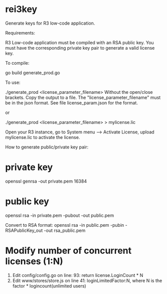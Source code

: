 # rei3key
Generate keys for R3 low-code application.

Requirements:

R3 Low-code application must be compiled with an RSA public key.
You must have the corresponding private key pair to generate a valid license key.

To compile:

go build generate_prod.go

To use:

./generate_prod <license_parameter_filename>
Without the open/close brackets. Copy the output to a file.
The "license_parameter_filename" must be in the json format. 
See file license_param.json for the format.

or

./generate_prod <license_parameter_filename> > mylicense.lic

Open your R3 instance, go to System menu --> Activate License, upload mylicense.lic 
to activate the license.

How to generate public/private key pair:
# private key
openssl genrsa -out private.pem 16384

# public key
openssl rsa -in private.pem -pubout -out public.pem

Convert to RSA format:
openssl rsa -in public.pem -pubin -RSAPublicKey_out -out rsa_public.pem

# Modify number of concurrent licenses (1:N)
1. Edit config/config.go on line: 93: return license.LoginCount * N
2. Edit www/stores/store.js on line 41: loginLimitedFactor:N, where N is the factor * logincount(unlimited users)
